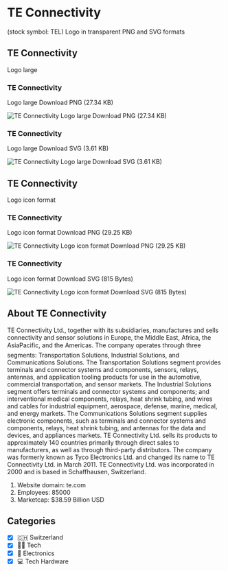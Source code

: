# TE Connectivity
 (stock symbol: TEL) Logo in transparent PNG and SVG formats

## TE Connectivity
 Logo large

### TE Connectivity
 Logo large Download PNG (27.34 KB)

![TE Connectivity
 Logo large Download PNG (27.34 KB)](/img/orig/TEL_BIG-e4403b53.png)

### TE Connectivity
 Logo large Download SVG (3.61 KB)

![TE Connectivity
 Logo large Download SVG (3.61 KB)](/img/orig/TEL_BIG-847c810b.svg)

## TE Connectivity
 Logo icon format

### TE Connectivity
 Logo icon format Download PNG (29.25 KB)

![TE Connectivity
 Logo icon format Download PNG (29.25 KB)](/img/orig/TEL-32284be0.png)

### TE Connectivity
 Logo icon format Download SVG (815 Bytes)

![TE Connectivity
 Logo icon format Download SVG (815 Bytes)](/img/orig/TEL-c6b2d325.svg)

## About TE Connectivity


TE Connectivity Ltd., together with its subsidiaries, manufactures and sells connectivity and sensor solutions in Europe, the Middle East, Africa, the AsiaPacific, and the Americas. The company operates through three segments: Transportation Solutions, Industrial Solutions, and Communications Solutions. The Transportation Solutions segment provides terminals and connector systems and components, sensors, relays, antennas, and application tooling products for use in the automotive, commercial transportation, and sensor markets. The Industrial Solutions segment offers terminals and connector systems and components; and interventional medical components, relays, heat shrink tubing, and wires and cables for industrial equipment, aerospace, defense, marine, medical, and energy markets. The Communications Solutions segment supplies electronic components, such as terminals and connector systems and components, relays, heat shrink tubing, and antennas for the data and devices, and appliances markets. TE Connectivity Ltd. sells its products to approximately 140 countries primarily through direct sales to manufacturers, as well as through third-party distributors. The company was formerly known as Tyco Electronics Ltd. and changed its name to TE Connectivity Ltd. in March 2011. TE Connectivity Ltd. was incorporated in 2000 and is based in Schaffhausen, Switzerland.

1. Website domain: te.com
2. Employees: 85000
3. Marketcap: $38.59 Billion USD


## Categories
- [x] 🇨🇭 Switzerland
- [x] 👩‍💻 Tech
- [x] 🔌 Electronics
- [x] 💻 Tech Hardware
